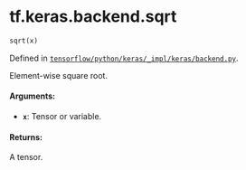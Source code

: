 <div itemscope itemtype="http://developers.google.com/ReferenceObject">
<meta itemprop="name" content="tf.keras.backend.sqrt" />
</div>

# tf.keras.backend.sqrt

``` python
sqrt(x)
```



Defined in [`tensorflow/python/keras/_impl/keras/backend.py`](https://www.tensorflow.org/code/tensorflow/python/keras/_impl/keras/backend.py).

Element-wise square root.

#### Arguments:

* <b>`x`</b>: Tensor or variable.


#### Returns:

A tensor.